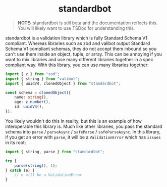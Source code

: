 <h1 align="center">standardbot</h1>

> **NOTE:** standardbot is still beta and the documentation reflects this. You will likely want to use TSDoc for understanding this.

standardbot is a validation library which is fully Standard Schema V1 compliant. Whereas libraries such as zod and valibot output Standard Schema V1 compliant schemas, they do not accept them inbound so you can't use them inside an object, tuple, or array. This can be annoying if you want to mix libraries and use many different libraries together in a spec compliant way. With this library, you can use many libraries together:

```ts
import { z } from "zod";
import { string } from "valibot";
import { uuidV4, clonedObject } from "standardbot";

const schema = clonedObject({
    name: string(),
    age: z.number(),
    id: uuidV4(),
});
```

You likely wouldn't do this in reality, but this is an example of how interoperable this library is. Much like other libraries, you pass the standard schema into `parse` / `parseAsync` / `safeParse` / `safeParseAsync`. In this library, if you get an error with `parse`, it will be a `ValidationError` which has `issues` in its root:

```ts
import { string, parse } from "standardbot";

try {
    parse(string(), 1);
} catch (e) {
    // e will be a ValidationError
}
```
